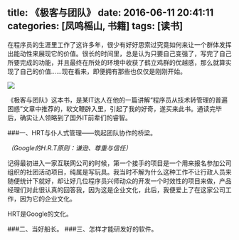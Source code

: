 title: 《极客与团队》
date: 2016-06-11 20:41:11
categories: [凤鸣榣山, 书籍]
tags: [读书]
---
在程序员的生涯里工作了这许多年，很少有好好思索过究竟如何来让一个群体发挥出能动性来展现它的价值。很长的时间里，总是认为只要自己变强了，写完了自己所要完成的功能，并且最终在所处的环境中收获了鹤立鸡群的优越感，那么就算实现了自己的价值……现在看来，即便拥有那些也仅仅是刚刚开始。

![](/img/book/geek.jpg)

《极客与团队》这本书，是某IT达人在他的一篇讲解“程序员从技术转管理的普遍困惑”文章中推荐的，软文鞭辟入里，引起了我的好奇，遂买来此书。通读完毕后，确实让人领略到了国外IT前辈们的睿智。

###一、HRT与仆人式管理——筑起团队协作的桥梁。

_（Google的H.R.T原则：谦逊、尊重与信任）_

记得最初进入一家互联网公司的时候，第一个接手的项目是一个用来报名参加公司组织的社团活动项目，纯属是写玩具。我当时不解为什么这种工作不让行政人员来随便统计下就好，却让好几位程序员兴师动众的开发一个时效性的项目来做，产品经理们对此很认真的回答我，因为这是企业文化，此后，我便爱上了在这家公司工作，因为它的企业文化。

HRT是Google的文化。

###二、当好船长。
###三、怎样才能研发好的软件。
